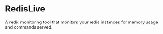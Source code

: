 RedisLive
=========

A redis monitoring tool that monitors your redis instances for memory usage and commands served. 